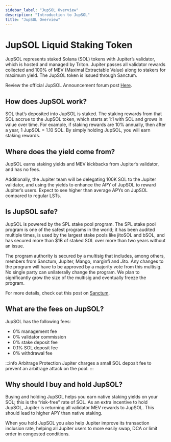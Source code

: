```yaml
---
sidebar_label: "JupSOL Overview"
description: "Introduction to JupSOL"
title: "JupSOL Overview"
---
```


# JupSOL Liquid Staking Token

JupSOL represents staked Solana (SOL) tokens with Jupiter’s validator, which is hosted and managed by Triton. Jupiter passes all validator rewards collected and 100% of MEV (Maximal Extractable Value) along to stakers for maximum yield. The JupSOL token is issued through Sanctum.

Review the official JupSOL Announcement forum post [Here](https://www.jupresear.ch/t/jupsol-jupiter-staked-sol/14666).

## How does JupSOL work?

SOL that’s deposited into JupSOL is staked. The staking rewards from that SOL accrue to the JupSOL token, which starts at 1:1 with SOL and grows in value over time. For example, if staking rewards are 10% annually, then after a year, 1 JupSOL = 1.10 SOL. By simply holding JupSOL, you will earn staking rewards.

## Where does the yield come from?

JupSOL earns staking yields and MEV kickbacks from Jupiter’s validator, and has no fees.

Additionally, the Jupiter team will be delegating 100K SOL to the Jupiter validator, and using the yields to enhance the APY of JupSOL to reward Jupiter’s users. Expect to see higher than average APYs on JupSOL compared to regular LSTs.

## Is JupSOL safe?

JupSOL is powered by the SPL stake pool program. The SPL stake pool program is one of the safest programs in the world; it has been audited multiple times, is used by the largest stake pools like jitoSOL and bSOL, and has secured more than $1B of staked SOL over more than two years without an issue.

The program authority is secured by a multisig that includes, among others, members from Sanctum, Jupiter, Mango, marginfi and Jito. Any changes to the program will have to be approved by a majority vote from this multisig. No single party can unilaterally change the program. We plan to significantly grow the size of the multisig and eventually freeze the program.

For more details, check out this post on [Sanctum](https://learn.sanctum.so/docs/security/is-sanctum-safe).

## What are the fees on JupSOL?

JupSOL has the following fees:
- 0% management fee
- 0% validator commission
- 0% stake deposit fee
- 0.1% SOL deposit fee
- 0% withdrawal fee

:::info Arbitrage Protection
Jupiter charges a small SOL deposit fee to prevent an arbitrage attack on the pool.
:::

## Why should I buy and hold JupSOL?

Buying and holding JupSOL helps you earn native staking yields on your SOL; this is the “risk-free” rate of SOL. As an extra incentive to hold JupSOL, Jupiter is returning all validator MEV rewards to JupSOL. This should lead to higher APY than native staking.

When you hold JupSOL you also help Jupiter improve its transaction inclusion rate, helping all Jupiter users to more easily swap, DCA or limit order in congested conditions.
